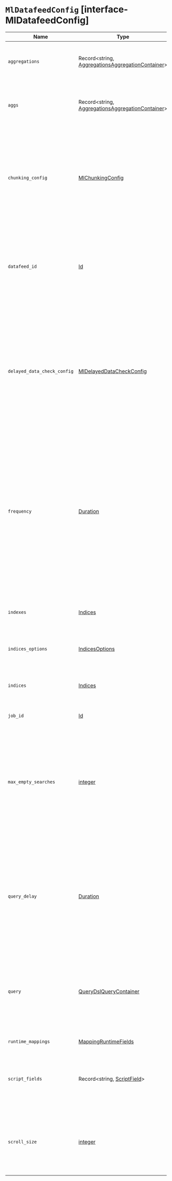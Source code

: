 # `MlDatafeedConfig` [interface-MlDatafeedConfig]

| Name | Type | Description |
| - | - | - |
| `aggregations` | Record<string, [AggregationsAggregationContainer](./AggregationsAggregationContainer.md)> | If set, the datafeed performs aggregation searches. Support for aggregations is limited and should be used only with low cardinality data. |
| `aggs` | Record<string, [AggregationsAggregationContainer](./AggregationsAggregationContainer.md)> | If set, the datafeed performs aggregation searches. Support for aggregations is limited and should be used only with low cardinality data. aggregations |
| `chunking_config` | [MlChunkingConfig](./MlChunkingConfig.md) | Datafeeds might be required to search over long time periods, for several months or years. This search is split into time chunks in order to ensure the load on Elasticsearch is managed. Chunking configuration controls how the size of these time chunks are calculated and is an advanced configuration option. |
| `datafeed_id` | [Id](./Id.md) | A numerical character string that uniquely identifies the datafeed. This identifier can contain lowercase alphanumeric characters (a-z and 0-9), hyphens, and underscores. It must start and end with alphanumeric characters. The default value is the job identifier. |
| `delayed_data_check_config` | [MlDelayedDataCheckConfig](./MlDelayedDataCheckConfig.md) | Specifies whether the datafeed checks for missing data and the size of the window. The datafeed can optionally search over indices that have already been read in an effort to determine whether any data has subsequently been added to the index. If missing data is found, it is a good indication that the `query_delay` option is set too low and the data is being indexed after the datafeed has passed that moment in time. This check runs only on real-time datafeeds. |
| `frequency` | [Duration](./Duration.md) | The interval at which scheduled queries are made while the datafeed runs in real time. The default value is either the bucket span for short bucket spans, or, for longer bucket spans, a sensible fraction of the bucket span. For example: `150s`. When `frequency` is shorter than the bucket span, interim results for the last (partial) bucket are written then eventually overwritten by the full bucket results. If the datafeed uses aggregations, this value must be divisible by the interval of the date histogram aggregation. |
| `indexes` | [Indices](./Indices.md) | An array of index names. Wildcards are supported. If any indices are in remote clusters, the machine learning nodes must have the `remote_cluster_client` role. indices |
| `indices_options` | [IndicesOptions](./IndicesOptions.md) | Specifies index expansion options that are used during search. |
| `indices` | [Indices](./Indices.md) | An array of index names. Wildcards are supported. If any indices are in remote clusters, the machine learning nodes must have the `remote_cluster_client` role. |
| `job_id` | [Id](./Id.md) | &nbsp; |
| `max_empty_searches` | [integer](./integer.md) | If a real-time datafeed has never seen any data (including during any initial training period) then it will automatically stop itself and close its associated job after this many real-time searches that return no documents. In other words, it will stop after `frequency` times `max_empty_searches` of real-time operation. If not set then a datafeed with no end time that sees no data will remain started until it is explicitly stopped. |
| `query_delay` | [Duration](./Duration.md) | The number of seconds behind real time that data is queried. For example, if data from 10:04 a.m. might not be searchable in Elasticsearch until 10:06 a.m., set this property to 120 seconds. The default value is randomly selected between `60s` and `120s`. This randomness improves the query performance when there are multiple jobs running on the same node. |
| `query` | [QueryDslQueryContainer](./QueryDslQueryContainer.md) | The Elasticsearch query domain-specific language (DSL). This value corresponds to the query object in an Elasticsearch search POST body. All the options that are supported by Elasticsearch can be used, as this object is passed verbatim to Elasticsearch. |
| `runtime_mappings` | [MappingRuntimeFields](./MappingRuntimeFields.md) | Specifies runtime fields for the datafeed search. |
| `script_fields` | Record<string, [ScriptField](./ScriptField.md)> | Specifies scripts that evaluate custom expressions and returns script fields to the datafeed. The detector configuration objects in a job can contain functions that use these script fields. |
| `scroll_size` | [integer](./integer.md) | The size parameter that is used in Elasticsearch searches when the datafeed does not use aggregations. The maximum value is the value of `index.max_result_window`, which is 10,000 by default. |
